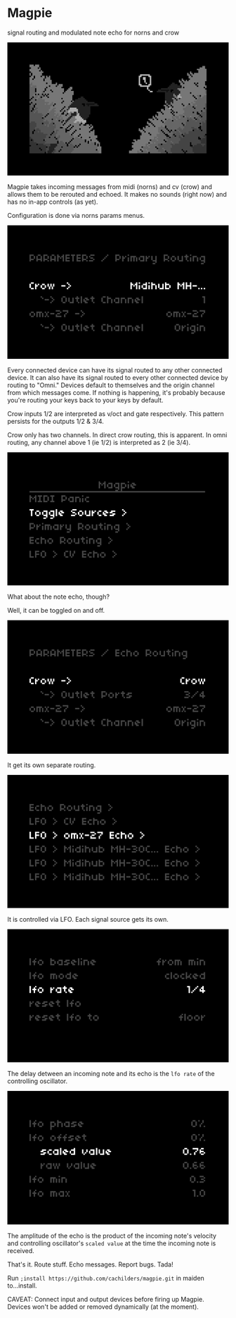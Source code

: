# Magpie
signal routing and modulated note echo for norns and crow

![app screen with chirping bird](./assets/docs/main.png)

Magpie takes incoming messages from midi (norns) and cv (crow) and allows them to be rerouted and echoed. It makes no sounds (right now) and has no in-app controls (as yet).

Configuration is done via norns params menus.

![primary output routing param](./assets/docs/params-routing.png)

Every connected device can have its signal routed to any other connected device. It can also have its signal routed to every other connected device by routing to "Omni." Devices default to themselves and the origin channel from which messages come. If nothing is happening, it's probably because you're routing your keys back to your keys by default.

Crow inputs 1/2 are interpreted as v/oct and gate respectively. This pattern persists for the outputs 1/2 & 3/4.

Crow only has two channels. In direct crow routing, this is apparent. In omni routing, any channel above 1 (ie 1/2) is interpreted as 2 (ie 3/4).

![param menu with toggle sources highlighted](./assets/docs/params-1.png)

What about the note echo, though?

Well, it can be toggled on and off.

![param menu echo routing](./assets/docs/params-routing-echo.png)

It get its own separate routing.

![param menu with lfo highlighted](./assets/docs/params-2.png)

It is controlled via LFO. Each signal source gets its own.

![param menu for lfo at rate](./assets/docs/lfo-delay.png)

The delay detween an incoming note and its echo is the `lfo rate` of the controlling oscillator.

![param menu for lfo at range](./assets/docs/lfo-velocity.png)

The amplitude of the echo is the product of the incoming note's velocity and controlling oscillator's `scaled value` at the time the incoming note is received.

That's it. Route stuff. Echo messages. Report bugs. Tada!

Run `;install https://github.com/cachilders/magpie.git` in maiden to...install.

CAVEAT: Connect input and output devices before firing up Magpie. Devices won't be added or removed dynamically (at the moment).
